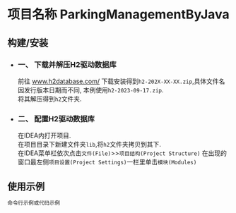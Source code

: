 # 项目名称 ParkingManagementByJava



## 构建/安装

- ### 一、 下载并解压H2驱动数据库  

  前往 www.h2database.com/ 下载安装得到```h2-202X-XX-XX.zip```,具体文件名因发行版本日期而不同, 本例使用```h2-2023-09-17.zip```.  
  将其解压得到```h2```文件夹.

- ### 二、 配置H2驱动数据库
  在IDEA内打开项目.  
  在项目目录下新建文件夹```lib```,将```h2```文件夹拷贝到其下.  
  在IDEA菜单栏依次点击```文件(File)```>>```项目结构(Project Structure)```
  在出现的窗口最左侧```项目设置(Project Settings)```一栏里单击```模块(Modules)```
  

## 使用示例

```bash
命令行示例或代码示例
